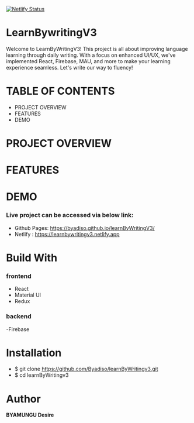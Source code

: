 
[![Netlify Status](https://api.netlify.com/api/v1/badges/ac2c8eeb-7293-489f-a00b-6c4808240c71/deploy-status)](https://app.netlify.com/sites/learnbywritingv3/deploys)

# LearnBywritingV3

Welcome to LearnByWritingV3! This project is all about improving language learning through daily writing. With a focus on enhanced UI/UX, we've implemented React, Firebase, MAU, and more to make your learning experience seamless. Let's write our way to fluency!

# TABLE OF CONTENTS

- PROJECT OVERVIEW
- FEATURES
- DEMO

# PROJECT OVERVIEW

# FEATURES

# DEMO

### Live project can be accessed via below link:

- Github Pages: https://byadiso.github.io/learnByWritingV3/
- Netlify : https://learnbywritingv3.netlify.app

# Build With

### frontend

- React
- Material UI
- Redux

### backend
-Firebase

# Installation

- \$ git clone https://github.com/Byadiso/learnByWritingv3.git
- \$ cd learnByWritingv3

# Author

**BYAMUNGU Desire**
